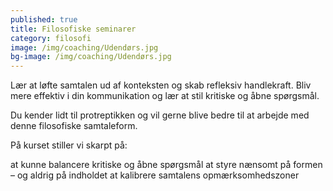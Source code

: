 ```yaml
---
published: true
title: Filosofiske seminarer
category: filosofi
image: /img/coaching/Udendørs.jpg
bg-image: /img/coaching/Udendørs.jpg
---
```


Lær at løfte samtalen ud af konteksten og skab refleksiv handlekraft. Bliv mere effektiv i din kommunikation og lær at stil kritiske og åbne spørgsmål.

Du kender lidt til protreptikken og vil gerne blive bedre til at arbejde med denne filosofiske samtaleform.

På kurset stiller vi skarpt på:

at kunne balancere kritiske og åbne spørgsmål
at styre nænsomt på formen – og aldrig på indholdet
at kalibrere samtalens opmærksomhedszoner